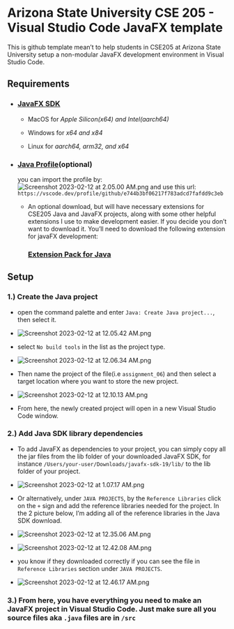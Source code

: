 # Arizona State University CSE 205 - Visual Studio Code JavaFX template

This is github template mean’t to help students in CSE205 at Arizona State University setup a non-modular JavaFX development environment in Visual Studio Code. 

## **Requirements**

- ### [JavaFX SDK](https://gluonhq.com/products/javafx/)

    - MacOS for *Apple Silicon(x64) and Intel(aarch64)*

    - Windows for *x64 and x84*

    - Linux for *aarch64, arm32, and x64*

- ### [Java Profile](https://vscode.dev/profile/github/e744b3bf06217f783adcd7fafdd9c3eb)(optional)
    you can import the profile by:
    ![Screenshot 2023-02-12 at 2.05.00 AM.png](JavaFX%20in%20Visual%20Studio%20Code%20d1c52977e74b41da94056a8a0b698593/Screenshot%202023-02-12%20at%202.05.00%20AM.png)
    and use this url: `https://vscode.dev/profile/github/e744b3bf06217f783adcd7fafdd9c3eb`

    - An optional download, but will have necessary extensions for CSE205 Java and JavaFX projects, along with some other helpful extensions I use to make development easier. If you decide you don’t want to download it. You’ll need to download the following extension for javaFX development:

        ### ****[Extension Pack for Java](https://marketplace.visualstudio.com/items?itemName=vscjava.vscode-java-pack)****

## Setup

### 1.) **Create the Java project**

- open the command palette and enter `Java: Create Java project...`, then select it.

- ![Screenshot 2023-02-12 at 12.05.42 AM.png](JavaFX%20in%20Visual%20Studio%20Code%20d1c52977e74b41da94056a8a0b698593/Screenshot_2023-02-12_at_12.05.42_AM.png)

- select `No build tools` in the list as the project type.

- ![Screenshot 2023-02-12 at 12.06.34 AM.png](JavaFX%20in%20Visual%20Studio%20Code%20d1c52977e74b41da94056a8a0b698593/Screenshot_2023-02-12_at_12.06.34_AM.png)

- Then name the project of the file(i.e `assignment_06`) and then select a target location where you want to store the new project.

- ![Screenshot 2023-02-12 at 12.10.13 AM.png](JavaFX%20in%20Visual%20Studio%20Code%20d1c52977e74b41da94056a8a0b698593/Screenshot_2023-02-12_at_12.10.13_AM.png)

- From here, the newly created project will open in a new Visual Studio Code window.

### 2.) Add Java SDK library dependencies

- To add JavaFX as dependencies to your project, you can simply copy all the jar files from the lib folder of your downloaded JavaFX SDK, for instance `/Users/your-user/Downloads/javafx-sdk-19/lib/` to the lib folder of your project.

- ![Screenshot 2023-02-12 at 1.07.17 AM.png](JavaFX%20in%20Visual%20Studio%20Code%20d1c52977e74b41da94056a8a0b698593/Screenshot_2023-02-12_at_1.07.17_AM.png)

- Or alternatively, under `JAVA PROJECTS`, by the `Reference Libraries` click on the `+` sign and add the reference libraries needed for the project. In the 2 picture below, I’m adding all of the reference libraries in the Java SDK download.

- ![Screenshot 2023-02-12 at 12.35.06 AM.png](JavaFX%20in%20Visual%20Studio%20Code%20d1c52977e74b41da94056a8a0b698593/Screenshot_2023-02-12_at_12.35.06_AM.png)

- ![Screenshot 2023-02-12 at 12.42.08 AM.png](JavaFX%20in%20Visual%20Studio%20Code%20d1c52977e74b41da94056a8a0b698593/Screenshot_2023-02-12_at_12.42.08_AM.png)

- you know if they downloaded correctly if you can see the file in `Reference Libraries` section under `JAVA PROJECTS`.

- ![Screenshot 2023-02-12 at 12.46.17 AM.png](JavaFX%20in%20Visual%20Studio%20Code%20d1c52977e74b41da94056a8a0b698593/Screenshot_2023-02-12_at_12.46.17_AM.png)

### 3.) From here, you have everything you need to make an JavaFX project in Visual Studio Code. Just make sure all you source files aka `.java` files are in `/src`
